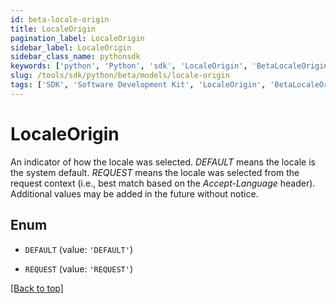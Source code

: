 ```yaml
---
id: beta-locale-origin
title: LocaleOrigin
pagination_label: LocaleOrigin
sidebar_label: LocaleOrigin
sidebar_class_name: pythonsdk
keywords: ['python', 'Python', 'sdk', 'LocaleOrigin', 'BetaLocaleOrigin'] 
slug: /tools/sdk/python/beta/models/locale-origin
tags: ['SDK', 'Software Development Kit', 'LocaleOrigin', 'BetaLocaleOrigin']
---
```


# LocaleOrigin

An indicator of how the locale was selected. *DEFAULT* means the locale is the system default. *REQUEST* means the locale was selected from the request context (i.e., best match based on the *Accept-Language* header). Additional values may be added in the future without notice.

## Enum

* `DEFAULT` (value: `'DEFAULT'`)

* `REQUEST` (value: `'REQUEST'`)

[[Back to top]](#) 

